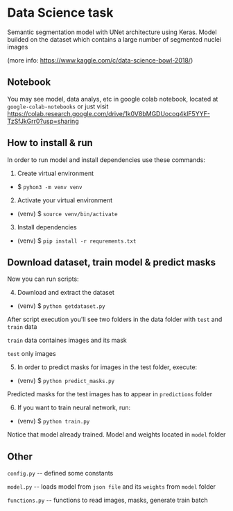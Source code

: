 # Data Science task


Semantic​ segmentation model with UNet architecture using Keras.
Model builded on the dataset which contains a large number of segmented nuclei images


(more info: https://www.kaggle.com/c/data-science-bowl-2018/)


## Notebook

You may see model, data analys, etc in google colab notebook, located at `google-colab-notebooks` or just visit https://colab.research.google.com/drive/1k0V8bMGDUocoq4klF5YYF-TzSfJkGrr0?usp=sharing

## How to install & run

In order to run model and install dependencies use these commands:

1. Create virtual environment
 - $ `pyhon3 -m venv venv`

2. Activate your virtual environment
 - (venv) $ `source venv/bin/activate`

3. Install dependencies
 - (venv) $ `pip install -r requrements.txt`

## Download dataset, train model & predict masks 

Now you can run scripts:

4. Download and extract the dataset
 - (venv) $ `python getdataset.py`

After script execution you'll see two folders in the data folder with `test` and `train` data

`train` data containes images and its mask

`test` only images

5. In order to predict masks for images in the test folder, execute:
 - (venv) $ `python predict_masks.py`

 Predicted masks for the test images has to appear in `predictions` folder


6. If you want to train neural network, run:
 - (venv) $ `python train.py`

Notice that model already trained. Model and weights located in `model` folder

## Other

`config.py` -- defined some constants

`model.py` -- loads model from `json file` and its `weights` from `model` folder

`functions.py` -- functions to read images, masks, generate train batch